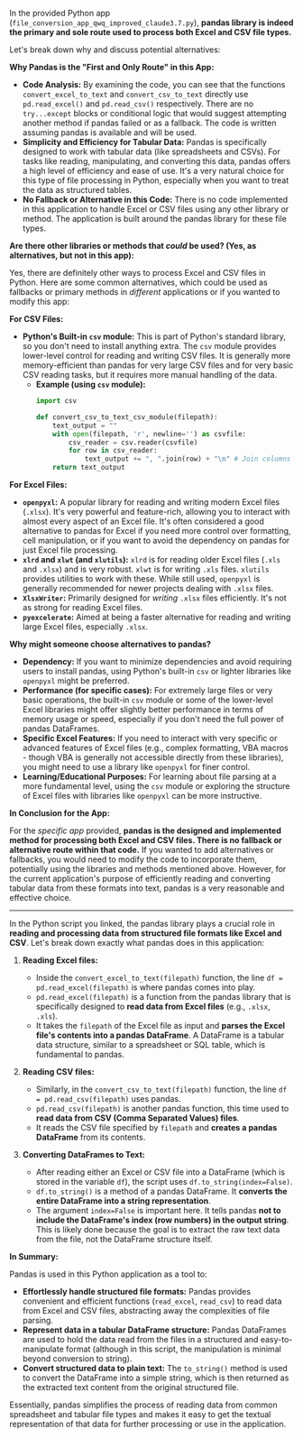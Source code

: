 In the provided Python app (`file_conversion_app_qwq_improved_claude3.7.py`), **pandas library is indeed the primary and sole route used to process both Excel and CSV file types.**

Let's break down why and discuss potential alternatives:

**Why Pandas is the "First and Only Route" in this App:**

* **Code Analysis:** By examining the code, you can see that the functions `convert_excel_to_text` and `convert_csv_to_text` directly use `pd.read_excel()` and `pd.read_csv()` respectively. There are no `try...except` blocks or conditional logic that would suggest attempting another method if pandas failed or as a fallback.  The code is written assuming pandas is available and will be used.
* **Simplicity and Efficiency for Tabular Data:** Pandas is specifically designed to work with tabular data (like spreadsheets and CSVs).  For tasks like reading, manipulating, and converting this data, pandas offers a high level of efficiency and ease of use.  It's a very natural choice for this type of file processing in Python, especially when you want to treat the data as structured tables.
* **No Fallback or Alternative in this Code:**  There is no code implemented in this application to handle Excel or CSV files using any other library or method. The application is built around the pandas library for these file types.

**Are there other libraries or methods that *could* be used? (Yes, as alternatives, but not in this app):**

Yes, there are definitely other ways to process Excel and CSV files in Python. Here are some common alternatives, which could be used as fallbacks or primary methods in *different* applications or if you wanted to modify this app:

**For CSV Files:**

* **Python's Built-in `csv` module:** This is part of Python's standard library, so you don't need to install anything extra. The `csv` module provides lower-level control for reading and writing CSV files. It is generally more memory-efficient than pandas for very large CSV files and for very basic CSV reading tasks, but it requires more manual handling of the data.
    * **Example (using `csv` module):**
      ```python
      import csv

      def convert_csv_to_text_csv_module(filepath):
          text_output = ""
          with open(filepath, 'r', newline='') as csvfile:
              csv_reader = csv.reader(csvfile)
              for row in csv_reader:
                  text_output += ", ".join(row) + "\n" # Join columns with comma, rows with newline
          return text_output
      ```

**For Excel Files:**

* **`openpyxl`:**  A popular library for reading and writing modern Excel files (`.xlsx`). It's very powerful and feature-rich, allowing you to interact with almost every aspect of an Excel file.  It's often considered a good alternative to pandas for Excel if you need more control over formatting, cell manipulation, or if you want to avoid the dependency on pandas for just Excel file processing.
* **`xlrd` and `xlwt` (and `xlutils`):**  `xlrd` is for reading older Excel files (`.xls` and `.xlsx`) and is very robust. `xlwt` is for writing `.xls` files.  `xlutils` provides utilities to work with these.  While still used, `openpyxl` is generally recommended for newer projects dealing with `.xlsx` files.
* **`XlsxWriter`:** Primarily designed for *writing* `.xlsx` files efficiently. It's not as strong for reading Excel files.
* **`pyexcelerate`:**  Aimed at being a faster alternative for reading and writing large Excel files, especially `.xlsx`.

**Why might someone choose alternatives to pandas?**

* **Dependency:**  If you want to minimize dependencies and avoid requiring users to install pandas, using Python's built-in `csv` or lighter libraries like `openpyxl` might be preferred.
* **Performance (for specific cases):** For extremely large files or very basic operations, the built-in `csv` module or some of the lower-level Excel libraries might offer slightly better performance in terms of memory usage or speed, especially if you don't need the full power of pandas DataFrames.
* **Specific Excel Features:** If you need to interact with very specific or advanced features of Excel files (e.g., complex formatting, VBA macros - though VBA is generally not accessible directly from these libraries), you might need to use a library like `openpyxl` for finer control.
* **Learning/Educational Purposes:** For learning about file parsing at a more fundamental level, using the `csv` module or exploring the structure of Excel files with libraries like `openpyxl` can be more instructive.

**In Conclusion for the App:**

For the *specific app* provided, **pandas is the designed and implemented method for processing both Excel and CSV files. There is no fallback or alternative route within that code.**  If you wanted to add alternatives or fallbacks, you would need to modify the code to incorporate them, potentially using the libraries and methods mentioned above. However, for the current application's purpose of efficiently reading and converting tabular data from these formats into text, pandas is a very reasonable and effective choice.

---
In the Python script you linked, the pandas library plays a crucial role in **reading and processing data from structured file formats like Excel and CSV**. Let's break down exactly what pandas does in this application:

1.  **Reading Excel files:**
    *   Inside the `convert_excel_to_text(filepath)` function, the line `df = pd.read_excel(filepath)` is where pandas comes into play.
    *   `pd.read_excel(filepath)` is a function from the pandas library that is specifically designed to **read data from Excel files** (e.g., `.xlsx`, `.xls`).
    *   It takes the `filepath` of the Excel file as input and **parses the Excel file's contents into a pandas DataFrame**. A DataFrame is a tabular data structure, similar to a spreadsheet or SQL table, which is fundamental to pandas.

2.  **Reading CSV files:**
    *   Similarly, in the `convert_csv_to_text(filepath)` function, the line `df = pd.read_csv(filepath)` uses pandas.
    *   `pd.read_csv(filepath)` is another pandas function, this time used to **read data from CSV (Comma Separated Values) files**.
    *   It reads the CSV file specified by `filepath` and **creates a pandas DataFrame** from its contents.

3.  **Converting DataFrames to Text:**
    *   After reading either an Excel or CSV file into a DataFrame (which is stored in the variable `df`), the script uses `df.to_string(index=False)`.
    *   `df.to_string()` is a method of a pandas DataFrame. It **converts the entire DataFrame into a string representation**.
    *   The argument `index=False` is important here. It tells pandas **not to include the DataFrame's index (row numbers) in the output string**. This is likely done because the goal is to extract the raw text data from the file, not the DataFrame structure itself.

**In Summary:**

Pandas is used in this Python application as a tool to:

*   **Effortlessly handle structured file formats:** Pandas provides convenient and efficient functions (`read_excel`, `read_csv`) to read data from Excel and CSV files, abstracting away the complexities of file parsing.
*   **Represent data in a tabular DataFrame structure:**  Pandas DataFrames are used to hold the data read from the files in a structured and easy-to-manipulate format (although in this script, the manipulation is minimal beyond conversion to string).
*   **Convert structured data to plain text:** The `to_string()` method is used to convert the DataFrame into a simple string, which is then returned as the extracted text content from the original structured file.

Essentially, pandas simplifies the process of reading data from common spreadsheet and tabular file types and makes it easy to get the textual representation of that data for further processing or use in the application.
